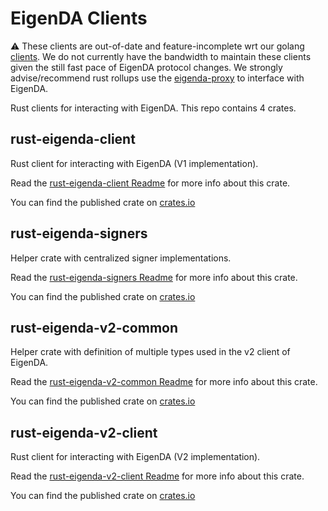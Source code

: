# EigenDA Clients

⚠️ These clients are out-of-date and feature-incomplete wrt our golang [clients](https://github.com/Layr-Labs/eigenda/tree/master/api/clients/v2). We do not currently have the bandwidth to maintain these clients given the still fast pace of EigenDA protocol changes. We strongly advise/recommend rust rollups use the [eigenda-proxy](https://github.com/Layr-Labs/eigenda/tree/master/api/proxy) to interface with EigenDA.

Rust clients for interacting with EigenDA. This repo contains 4 crates.

## rust-eigenda-client

Rust client for interacting with EigenDA (V1 implementation).

Read the [rust-eigenda-client Readme](/crates/rust-eigenda-client/README.md) for more info about this crate.

You can find the published crate on [crates.io](https://crates.io/crates/rust-eigenda-client)

## rust-eigenda-signers

Helper crate with centralized signer implementations.

Read the [rust-eigenda-signers Readme](/crates/rust-eigenda-signers/README.md) for more info about this crate.

You can find the published crate on [crates.io](https://crates.io/crates/rust-eigenda-signers)

## rust-eigenda-v2-common

Helper crate with definition of multiple types used in the v2 client of EigenDA.

Read the [rust-eigenda-v2-common Readme](/crates/rust-eigenda-v2-common/README.md) for more info about this crate.

You can find the published crate on [crates.io](https://crates.io/crates/rust-eigenda-v2-common)

## rust-eigenda-v2-client

Rust client for interacting with EigenDA (V2 implementation).

Read the [rust-eigenda-v2-client Readme](/crates/rust-eigenda-v2-client/README.md) for more info about this crate.

You can find the published crate on [crates.io](https://crates.io/crates/rust-eigenda-v2-client)
